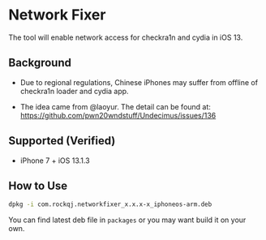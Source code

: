# Network Fixer

The tool will enable network access for checkra1n and cydia in iOS 13. 

## Background

* Due to regional regulations, Chinese iPhones may suffer from offline of checkra1n loader and cydia app.

* The idea came from @laoyur. The detail can be found at: https://github.com/pwn20wndstuff/Undecimus/issues/136


## Supported (Verified)

* iPhone 7 + iOS 13.1.3

## How to Use

```bash
dpkg -i com.rockqj.networkfixer_x.x.x-x_iphoneos-arm.deb
```

You can find latest deb file in `packages` or you may want build it on your own.
